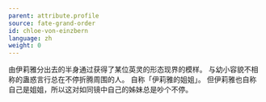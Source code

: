 ```yaml
---
parent: attribute.profile
source: fate-grand-order
id: chloe-von-einzbern
language: zh
weight: 0
---
```


由伊莉雅分出去的半身通过获得了某位英灵的形态现界的模样。
与幼小容貌不相称的蛊惑言行总在不停折腾周围的人。
自称「伊莉雅的姐姐」。
但伊莉雅也自称自己是姐姐，所以这对如同镜中自己的姊妹总是吵个不停。
